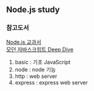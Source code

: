 ## Node.js study
### 참고도서
[Node.js 교과서](https://www.aladin.co.kr/shop/wproduct.aspx?ItemId=158379304, "book link")  
[모던 자바스크립트 Deep Dive](https://www.aladin.co.kr/shop/wproduct.aspx?ItemId=251552545, "modern_js")

1. basic : 기초 JavaScript  
2. node : node 기능
3. http : web server
4. express : express web server
